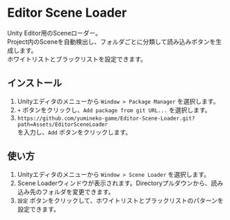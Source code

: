 ﻿# Editor Scene Loader
Unity Editor用のSceneローダー。  
Project内のSceneを自動検出し、フォルダごとに分類して読み込みボタンを生成します。  
ホワイトリストとブラックリストを設定できます。

## インストール
1. Unityエディタのメニューから `Window > Package Manager` を選択します。
2. `+` ボタンをクリックし、`Add package from git URL...` を選択します。
3. `https://github.com/yumineko-game/Editor-Scene-Loader.git?path=Assets/EditorSceneLoader`  
を入力し、`Add` ボタンをクリックします。


## 使い方
1. Unityエディタのメニューから `Window > Scene Loader` を選択します。
2. Scene Loaderウィンドウが表示されます。Directoryプルダウンから、読み込み先のフォルダを変更できます。
3. `設定` ボタンをクリックして、ホワイトリストとブラックリストのパターンを設定できます。